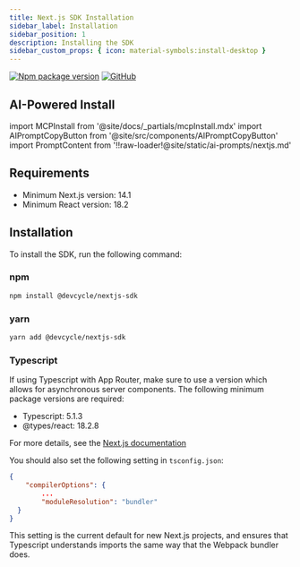 ```yaml
---
title: Next.js SDK Installation
sidebar_label: Installation
sidebar_position: 1
description: Installing the SDK
sidebar_custom_props: { icon: material-symbols:install-desktop }
---
```


[![Npm package version](https://badgen.net/npm/v/@devcycle/nextjs-sdk)](https://www.npmjs.com/package/@devcycle/nextjs-sdk)
[![GitHub](https://img.shields.io/github/stars/devcyclehq/js-sdks.svg?style=social&label=Star&maxAge=2592000)](https://github.com/DevCycleHQ/js-sdks/tree/main/sdk/nextjs)

## AI-Powered Install

import MCPInstall from '@site/docs/_partials/mcpInstall.mdx'
import AIPromptCopyButton from '@site/src/components/AIPromptCopyButton'
import PromptContent from '!!raw-loader!@site/static/ai-prompts/nextjs.md'

<MCPInstall />

<AIPromptCopyButton promptContent={PromptContent} />

## Requirements

- Minimum Next.js version: 14.1
- Minimum React version: 18.2

## Installation

[//]: # 'wizard-install-start'

To install the SDK, run the following command:

### npm

```bash
npm install @devcycle/nextjs-sdk
```

[//]: # 'wizard-install-end'

### yarn

```bash
yarn add @devcycle/nextjs-sdk
```

### Typescript

If using Typescript with App Router, make sure to use a version which allows for asynchronous server components.
The following minimum package versions are required:

- Typescript: 5.1.3
- @types/react: 18.2.8

For more details, see the [Next.js documentation](https://nextjs.org/docs/app/building-your-application/configuring/typescript#async-server-component-typescript-error)

You should also set the following setting in `tsconfig.json`:

```json
{
    "compilerOptions": {
        ...
        "moduleResolution": "bundler"
  }
}
```

This setting is the current default for new Next.js projects, and ensures that Typescript understands imports the
same way that the Webpack bundler does.

